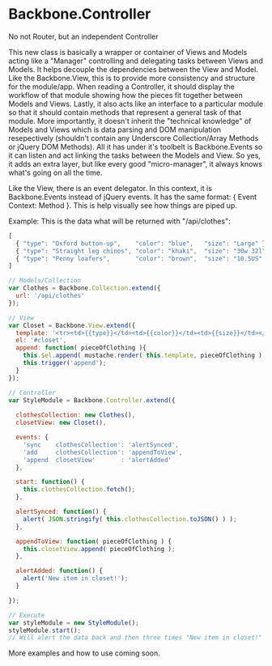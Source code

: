 Backbone.Controller
=============================================
No not Router, but an independent Controller

This new class is basically a wrapper or container of Views and Models acting like a "Manager" controlling and delegating tasks between Views and Models.  It helps decouple the dependencies between the View and Model.  Like the Backbone.View, this is to provide more consistency and structure for the module/app. When reading a Controller, it should display the workflow of that module showing how the pieces fit together between Models and Views. Lastly, it also acts like an interface to a particular module so that it should contain methods that represent a general task of that module.  More importantly, it doesn't inherit the "technical knowledge" of Models and Views which is data parsing and DOM manipulation resepectively (shouldn't contain any Underscore Collection/Array Methods or jQuery DOM Methods).  All it has under it's toolbelt is Backbone.Events so it can listen and act linking the tasks between the Models and View.  So yes, it adds an extra layer, but like every good "micro-manager", it always knows what's going on all the time.

Like the View, there is an event delegator.  In this context, it is Backbone.Events instead of jQuery events.  It has the same format: { Event Context: Method }.  This is help visually see how things are piped up.

Example:
This is the data what will be returned with "/api/clothes":
```js
[
  { "type": "Oxford button-up",    "color": "blue",   "size": "Large" },
  { "type": "Straight leg chinos", "color": "khaki",  "size": "30w 32l" },
  { "type": "Penny loafers",       "color": "brown",  "size": "10.5US" }
]
```

```js
// Models/Collection
var Clothes = Backbone.Collection.extend({
  url: '/api/clothes'
});

// View
var Closet = Backbone.View.extend({ 
  template: '<tr><td>{{type}}</td><td>{{color}}</td><td>{{size}}</td></tr>',
  el: '#closet', 
  append: function( pieceOfClothing ){
    this.$el.append( mustache.render( this.template, pieceOfClothing ) );
    this.trigger('append');
  }
});

// Controller
var StyleModule = Backbone.Controller.extend({
  
  clothesCollection: new Clothes(),
  closetView: new Closet(),

  events: {
    'sync    clothesCollection': 'alertSynced',
    'add     clothesCollection': 'appendToView',
    'append  closetView'       : 'alertAdded'
  },

  start: function() {
    this.clothesCollection.fetch();
  },

  alertSynced: function() {
    alert( JSON.stringify( this.clothesCollection.toJSON() ) );
  },

  appendToView: function( pieceOfClothing ) {
    this.closetView.append( pieceOfClothing );
  },

  alertAdded: function() {
    alert('New item in closet!');
  }

});

// Execute
var styleModule = new StyleModule();
styleModule.start();
// Will alert the data back and then three times "New item in closet!"

```

More examples and how to use coming soon.